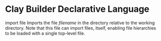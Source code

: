 # Clay Builder Declarative Language

import file <filename>
Imports the file _filename_ in the directory relative to the working directory. Note that this file can import files, itself, enabling file hierarchies to be loaded with a single top-level file.
